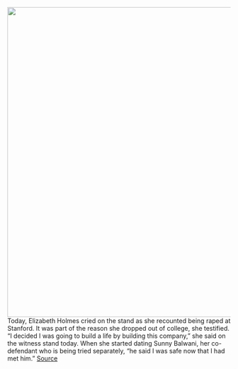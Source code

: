 <img src='https://cdn.vox-cdn.com/thumbor/6cFpRIr_0pMttsduNlhySyEm6wI=/0x0:4000x2666/1200x675/filters:focal(1668x393:2308x1033)/cdn.vox-cdn.com/uploads/chorus_image/image/70207845/1236751861.0.jpg' width='700px' /><br/>
Today, Elizabeth Holmes cried on the stand as she recounted being raped at Stanford. It was part of the reason she dropped out of college, she testified. “I decided I was going to build a life by building this company,” she said on the witness stand today. When she started dating Sunny Balwani, her co-defendant who is being tried separately, “he said I was safe now that I had met him.”
<a href='https://www.theverge.com/2021/11/29/22809049/elizabeth-holmes-sunny-balwani-abuse-fraud'> Source <a/>